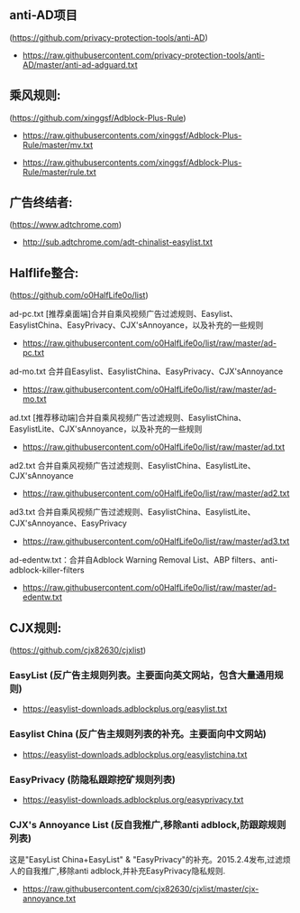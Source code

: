 
## anti-AD项目 
(https://github.com/privacy-protection-tools/anti-AD)

 + https://raw.githubusercontent.com/privacy-protection-tools/anti-AD/master/anti-ad-adguard.txt



## 乘风规则:
(https://github.com/xinggsf/Adblock-Plus-Rule) 

+ https://raw.githubusercontents.com/xinggsf/Adblock-Plus-Rule/master/mv.txt

+ https://raw.githubusercontents.com/xinggsf/Adblock-Plus-Rule/master/rule.txt

## 广告终结者:
(https://www.adtchrome.com)

+ http://sub.adtchrome.com/adt-chinalist-easylist.txt

## Halflife整合:
(https://github.com/o0HalfLife0o/list)

ad-pc.txt [推荐桌面端]合并自乘风视频广告过滤规则、Easylist、EasylistChina、EasyPrivacy、CJX'sAnnoyance，以及补充的一些规则
+ https://raw.githubusercontent.com/o0HalfLife0o/list/raw/master/ad-pc.txt

ad-mo.txt 合并自Easylist、EasylistChina、EasyPrivacy、CJX'sAnnoyance
+ https://raw.githubusercontent.com/o0HalfLife0o/list/raw/master/ad-mo.txt

ad.txt [推荐移动端]合并自乘风视频广告过滤规则、EasylistChina、EasylistLite、CJX'sAnnoyance，以及补充的一些规则
+ https://raw.githubusercontent.com/o0HalfLife0o/list/raw/master/ad.txt

ad2.txt 合并自乘风视频广告过滤规则、EasylistChina、EasylistLite、CJX'sAnnoyance
+ https://raw.githubusercontent.com/o0HalfLife0o/list/raw/master/ad2.txt

ad3.txt 合并自乘风视频广告过滤规则、EasylistChina、EasylistLite、CJX'sAnnoyance、EasyPrivacy
+ https://raw.githubusercontent.com/o0HalfLife0o/list/raw/master/ad3.txt

ad-edentw.txt：合并自Adblock Warning Removal List、ABP filters、anti-adblock-killer-filters
+ https://raw.githubusercontent.com/o0HalfLife0o/list/raw/master/ad-edentw.txt

## CJX规则: 
(https://github.com/cjx82630/cjxlist) 

### EasyList (反广告主规则列表。主要面向英文网站，包含大量通用规则)

+ https://easylist-downloads.adblockplus.org/easylist.txt

### Easylist China (反广告主规则列表的补充。主要面向中文网站)

+ https://easylist-downloads.adblockplus.org/easylistchina.txt

### EasyPrivacy (防隐私跟踪挖矿规则列表)

+ https://easylist-downloads.adblockplus.org/easyprivacy.txt

### CJX's Annoyance List (反自我推广,移除anti adblock,防跟踪规则列表)
这是"EasyList China+EasyList" & "EasyPrivacy"的补充。2015.2.4发布,过滤烦人的自我推广,移除anti adblock,并补充EasyPrivacy隐私规则.

+ https://raw.githubusercontent.com/cjx82630/cjxlist/master/cjx-annoyance.txt
